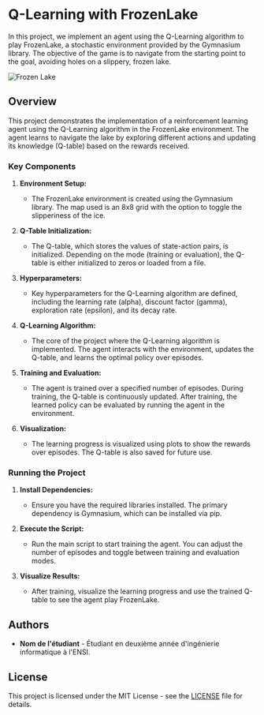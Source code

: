 # Q-Learning with FrozenLake

In this project, we implement an agent using the Q-Learning algorithm to play FrozenLake, a stochastic environment provided by the Gymnasium library. The objective of the game is to navigate from the starting point to the goal, avoiding holes on a slippery, frozen lake.

![Frozen Lake](frozenlake.png)

## Overview

This project demonstrates the implementation of a reinforcement learning agent using the Q-Learning algorithm in the FrozenLake environment. The agent learns to navigate the lake by exploring different actions and updating its knowledge (Q-table) based on the rewards received.

### Key Components

1. **Environment Setup:**
   - The FrozenLake environment is created using the Gymnasium library. The map used is an 8x8 grid with the option to toggle the slipperiness of the ice.

2. **Q-Table Initialization:**
   - The Q-table, which stores the values of state-action pairs, is initialized. Depending on the mode (training or evaluation), the Q-table is either initialized to zeros or loaded from a file.

3. **Hyperparameters:**
   - Key hyperparameters for the Q-Learning algorithm are defined, including the learning rate (alpha), discount factor (gamma), exploration rate (epsilon), and its decay rate.

4. **Q-Learning Algorithm:**
   - The core of the project where the Q-Learning algorithm is implemented. The agent interacts with the environment, updates the Q-table, and learns the optimal policy over episodes.

5. **Training and Evaluation:**
   - The agent is trained over a specified number of episodes. During training, the Q-table is continuously updated. After training, the learned policy can be evaluated by running the agent in the environment.

6. **Visualization:**
   - The learning progress is visualized using plots to show the rewards over episodes. The Q-table is also saved for future use.

### Running the Project

1. **Install Dependencies:**
   - Ensure you have the required libraries installed. The primary dependency is Gymnasium, which can be installed via pip.

2. **Execute the Script:**
   - Run the main script to start training the agent. You can adjust the number of episodes and toggle between training and evaluation modes.

3. **Visualize Results:**
   - After training, visualize the learning progress and use the trained Q-table to see the agent play FrozenLake.

## Authors

- **Nom de l'étudiant** - Étudiant en deuxième année d'ingénierie informatique à l'ENSI.

## License

This project is licensed under the MIT License - see the [LICENSE](LICENSE) file for details.
